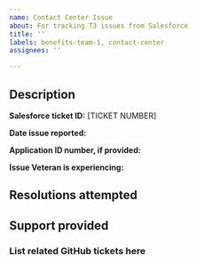 ```yaml
---
name: Contact Center Issue
about: For tracking T3 issues from Salesforce
title: ''
labels: benefits-team-1, contact-center
assignees: ''

---
```


## Description

**Salesforce ticket ID:** 
[TICKET NUMBER]

**Date issue reported:**

**Application ID number, if provided:**

**Issue Veteran is experiencing:**

<!-- Provide any information to help describe the issue, but DO NOT include any PII, PHI, or any personal information about the Veteran. -->

## Resolutions attempted

<!-- Make a note of any recommendations passed back to the contact center team. -->

## Support provided

<!-- How was this issue ultimately solved? -->

### List related GitHub tickets here

